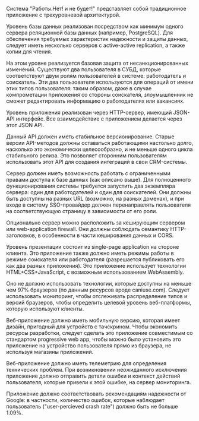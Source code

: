 Система "Работы.Нет! и не будет!" представляет собой традиционное приложение с трехуровневой архитектурой.

Уровень базы данных реализован посредством как минимум одного сервера реляционной базы данных (например, PostgreSQL).
Для обеспечения требуемых характеристик надежности и защиты данных,
следует иметь несколько серверов с active-active replication,
а также копии для чтения.

На этом уровне реализуется базовая защита от несанкционированных изменений.
Существуют два пользователя в СУБД, которые соответствуют двум ролям пользователей в системе: работодатель и соискатель.
Эти два пользователя используются для операций от имени этих типов пользователя:
таким образом, даже в случае компрометации приложения со стороны соискателя,
злоумышленник не сможет редактировать информацию о работодателях или вакансиях.

Уровень приложения реализован через HTTP-сервер, имеющий JSON-API интерфейс.
Все взаимодействие с приложением делается через этот JSON API.

Данный API должен иметь стабильное версионирование.
Старые версии API-методов должны оставаться работающими
настолько долго, насколько это экономически целесообразно,
и не меньше одного цикла стабильного релиза.
Это позволяет сторонним пользователям использовать этот API
для создания интеграций в свои CRM-системы.

Сервер должен иметь возможность работать с ограниченными правами доступа к базе данных
(как описано выше).
Для полноценного функционирования системы требуется запустить два экземпляра сервера:
один для работодателей и один для соискателей.
Они должны быть доступны на разных URL
(возможно, на разных доменах),
и при входе в систему SSO-провайдер должен
перенаправлять пользователя на соответствующую страницу в зависимости от его роли.

Опционально сервер можно расположить за кеширующим сервером или web-application firewall. Они должны соблюдать семантику HTTP-заголовков, в особенности в части кеширования данных и CORS.

Уровень презентации состоит из single-page application на стороне клиента.
Это приложение также должно иметь режимы работы в режиме соискателя или работодателя
(разрешается публиковать его как два разных приложения).
Это приложение использует технологии HTML+CSS+JavaScript,
с возможным использованием WebAssembly.

Оно не должно использовать технологии,
которые доступны на меньше чем 97% браузеров
(по данным ресурсов вроде caniuse.com).
Следует использовать мониторинг, чтобы отслеживать
распределение типов и версий браузеров,
чтобы определить целевой уровень веб-платформы,
которую используют клиенты.

Веб-приложение должно иметь мобильную версию,
которая имеет дизайн,
пригодный для устройств с тачскрином.
Чтобы экономить ресурсы разработки,
следует сделать это приложение совместимым со стандартом
progressive web app,
чтобы можно было установить это приложение на устройство пользователя
прямо из браузера,
не используя магазины приложений.

Веб-приложение должно иметь телеметрию для определения технических проблем.
При возникновении неожиданного исключения приложение
должно отправить детали ошибки и контекст действий пользователя,
которые привели к этой ошибке, на сервер мониторинга.

Приложение должно соответствовать рекомендациям надежности от Google:
в частности, количество ошибок, которые наблюдает пользователь ("user-percieved crash rate") должно быть не больше 1.09%. 